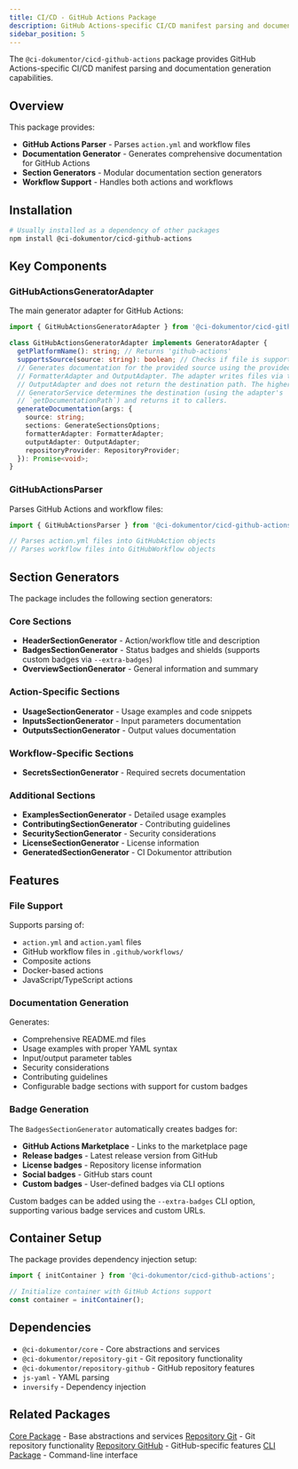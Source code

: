 ```yaml
---
title: CI/CD - GitHub Actions Package
description: GitHub Actions-specific CI/CD manifest parsing and documentation generation capabilities.
sidebar_position: 5
---
```


The `@ci-dokumentor/cicd-github-actions` package provides GitHub Actions-specific CI/CD manifest parsing and documentation generation capabilities.

## Overview

This package provides:

- **GitHub Actions Parser** - Parses `action.yml` and workflow files
- **Documentation Generator** - Generates comprehensive documentation for GitHub Actions
- **Section Generators** - Modular documentation section generators
- **Workflow Support** - Handles both actions and workflows

## Installation

```bash
# Usually installed as a dependency of other packages
npm install @ci-dokumentor/cicd-github-actions
```

## Key Components

### GitHubActionsGeneratorAdapter

The main generator adapter for GitHub Actions:

```typescript
import { GitHubActionsGeneratorAdapter } from '@ci-dokumentor/cicd-github-actions';

class GitHubActionsGeneratorAdapter implements GeneratorAdapter {
  getPlatformName(): string; // Returns 'github-actions'
  supportsSource(source: string): boolean; // Checks if file is supported
  // Generates documentation for the provided source using the provided
  // FormatterAdapter and OutputAdapter. The adapter writes files via the
  // OutputAdapter and does not return the destination path. The higher-level
  // GeneratorService determines the destination (using the adapter's
  // `getDocumentationPath`) and returns it to callers.
  generateDocumentation(args: {
    source: string;
    sections: GenerateSectionsOptions;
    formatterAdapter: FormatterAdapter;
    outputAdapter: OutputAdapter;
    repositoryProvider: RepositoryProvider;
  }): Promise<void>;
}
```

### GitHubActionsParser

Parses GitHub Actions and workflow files:

```typescript
import { GitHubActionsParser } from '@ci-dokumentor/cicd-github-actions';

// Parses action.yml files into GitHubAction objects
// Parses workflow files into GitHubWorkflow objects
```

## Section Generators

The package includes the following section generators:

### Core Sections

- **HeaderSectionGenerator** - Action/workflow title and description
- **BadgesSectionGenerator** - Status badges and shields (supports custom badges via `--extra-badges`)
- **OverviewSectionGenerator** - General information and summary

### Action-Specific Sections

- **UsageSectionGenerator** - Usage examples and code snippets
- **InputsSectionGenerator** - Input parameters documentation
- **OutputsSectionGenerator** - Output values documentation

### Workflow-Specific Sections

- **SecretsSectionGenerator** - Required secrets documentation

### Additional Sections

- **ExamplesSectionGenerator** - Detailed usage examples
- **ContributingSectionGenerator** - Contributing guidelines
- **SecuritySectionGenerator** - Security considerations
- **LicenseSectionGenerator** - License information
- **GeneratedSectionGenerator** - CI Dokumentor attribution

## Features

### File Support

Supports parsing of:

- `action.yml` and `action.yaml` files
- GitHub workflow files in `.github/workflows/`
- Composite actions
- Docker-based actions
- JavaScript/TypeScript actions

### Documentation Generation

Generates:

- Comprehensive README.md files
- Usage examples with proper YAML syntax
- Input/output parameter tables
- Security considerations
- Contributing guidelines
- Configurable badge sections with support for custom badges

### Badge Generation

The `BadgesSectionGenerator` automatically creates badges for:

- **GitHub Actions Marketplace** - Links to the marketplace page
- **Release badges** - Latest release version from GitHub
- **License badges** - Repository license information
- **Social badges** - GitHub stars count
- **Custom badges** - User-defined badges via CLI options

Custom badges can be added using the `--extra-badges` CLI option, supporting various badge services and custom URLs.

## Container Setup

The package provides dependency injection setup:

```typescript
import { initContainer } from '@ci-dokumentor/cicd-github-actions';

// Initialize container with GitHub Actions support
const container = initContainer();
```

## Dependencies

- `@ci-dokumentor/core` - Core abstractions and services
- `@ci-dokumentor/repository-git` - Git repository functionality
- `@ci-dokumentor/repository-github` - GitHub repository features
- `js-yaml` - YAML parsing
- `inversify` - Dependency injection

## Related Packages

[Core Package](/packages/core/) - Base abstractions and services
[Repository Git](/packages/repository/git/) - Git repository functionality
[Repository GitHub](/packages/repository/github/) - GitHub-specific features
[CLI Package](/packages/cli/) - Command-line interface
